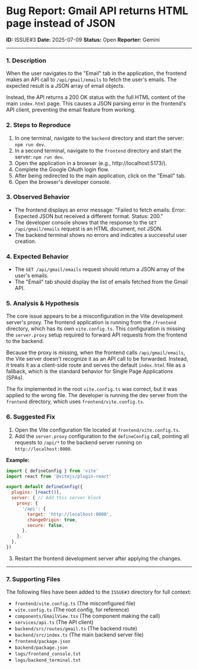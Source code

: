 # Bug Report: Gmail API returns HTML page instead of JSON

**ID:** ISSUE#3
**Date:** 2025-07-09
**Status:** Open
**Reporter:** Gemini

---

### 1. Description

When the user navigates to the "Email" tab in the application, the frontend makes an API call to `/api/gmail/emails` to fetch the user's emails. The expected result is a JSON array of email objects.

Instead, the API returns a 200 OK status with the full HTML content of the main `index.html` page. This causes a JSON parsing error in the frontend's API client, preventing the email feature from working.

### 2. Steps to Reproduce

1.  In one terminal, navigate to the `backend` directory and start the server: `npm run dev`.
2.  In a second terminal, navigate to the `frontend` directory and start the server: `npm run dev`.
3.  Open the application in a browser (e.g., http://localhost:5173/).
4.  Complete the Google OAuth login flow.
5.  After being redirected to the main application, click on the "Email" tab.
6.  Open the browser's developer console.

### 3. Observed Behavior

-   The frontend displays an error message: "Failed to fetch emails: Error: Expected JSON but received a different format. Status: 200."
-   The developer console shows that the response to the `GET /api/gmail/emails` request is an HTML document, not JSON.
-   The backend terminal shows no errors and indicates a successful user creation.

### 4. Expected Behavior

-   The `GET /api/gmail/emails` request should return a JSON array of the user's emails.
-   The "Email" tab should display the list of emails fetched from the Gmail API.

### 5. Analysis & Hypothesis

The core issue appears to be a misconfiguration in the Vite development server's proxy. The frontend application is running from the `/frontend` directory, which has its own `vite.config.ts`. This configuration is missing the `server.proxy` setup required to forward API requests from the frontend to the backend.

Because the proxy is missing, when the frontend calls `/api/gmail/emails`, the Vite server doesn't recognize it as an API call to be forwarded. Instead, it treats it as a client-side route and serves the default `index.html` file as a fallback, which is the standard behavior for Single Page Applications (SPAs).

The fix implemented in the root `vite.config.ts` was correct, but it was applied to the wrong file. The developer is running the dev server from the `frontend` directory, which uses `frontend/vite.config.ts`.

### 6. Suggested Fix

1.  Open the Vite configuration file located at `frontend/vite.config.ts`.
2.  Add the `server.proxy` configuration to the `defineConfig` call, pointing all requests to `/api/*` to the backend server running on `http://localhost:8000`.

**Example:**
```javascript
import { defineConfig } from 'vite'
import react from '@vitejs/plugin-react'

export default defineConfig({
  plugins: [react()],
  server: { // Add this server block
    proxy: {
      '/api': {
        target: 'http://localhost:8000',
        changeOrigin: true,
        secure: false,
      },
    },
  },
})
```
3.  Restart the frontend development server after applying the changes.

---
### 7. Supporting Files

The following files have been added to the `ISSUE#3` directory for full context:
- `frontend/vite.config.ts` (The misconfigured file)
- `vite.config.ts` (The root config, for reference)
- `components/EmailView.tsx` (The component making the call)
- `services/api.ts` (The API client)
- `backend/src/routes/gmail.ts` (The backend route)
- `backend/src/index.ts` (The main backend server file)
- `frontend/package.json`
- `backend/package.json`
- `logs/frontend_console.txt`
- `logs/backend_terminal.txt`

